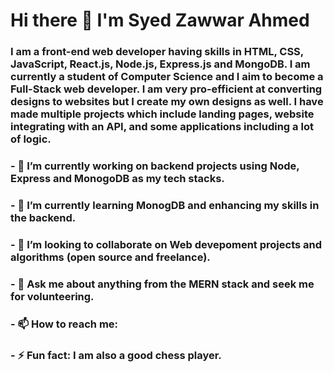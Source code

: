 # Hi there 👋 I'm Syed Zawwar Ahmed
### I am a front-end web developer having skills in HTML, CSS, JavaScript, React.js, Node.js, Express.js and MongoDB. I am currently a student of Computer Science and I aim to become a Full-Stack web developer. I am very pro-efficient at converting designs to websites but I create my own designs as well. I have made multiple projects which include landing pages, website integrating with an API, and some applications including a lot of logic.

### - 🔭 I’m currently working on backend projects using Node, Express and MonogoDB as my tech stacks.
### - 🌱 I’m currently learning MonogDB and enhancing my skills in the backend.
### - 👯 I’m looking to collaborate on Web devepoment projects and algorithms (open source and freelance).
### - 💬 Ask me about anything from the MERN stack and seek me for volunteering.
### - 📫 How to reach me: 
### - ⚡ Fun fact: I am also a good chess player.
